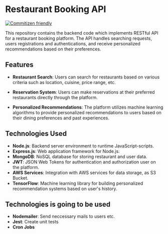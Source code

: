 # Restaurant Booking API

[![Commitizen friendly](https://img.shields.io/badge/commitizen-friendly-brightgreen.svg)](http://commitizen.github.io/cz-cli/)

This repository contains the backend code which implements RESTful API for a restaurant booking platform.
The API handles searching requests, users registrations and authentications, and receive personalized recommendations based on their preferences.

## Features

- **Restaurant Search**: Users can search for restaurants based on various criteria such as location, cuisine, price range, etc.

- **Reservation System**: Users can make reservations at their preferred restaurants directly through the platform.

- **Personalized Recommendations**: The platform utilizes machine learning algorithms to provide personalized recommendations to users based on their dining preferences and past experiences.

## Technologies Used

- **Node.js**: Backend server environment to runtime JavaScript-scripts.
- **Express.js**: Web application framework for Node.js.
- **MongoDB**: NoSQL database for storing restaurant and user data.
- **JWT**: JSON Web Tokens for authentication and authorization user on the platform.
- **AWS Services**: Integration with AWS services for data storage, as S3 Bucket.
- **TensorFlow**: Machine learning library for building personalized recommendation systems based on user's history.


## Technologies is going to be used
- **Nodemailer**: Send neccessary mails to users etc.
- **Jest**: Create unit tests
- **Cron Jobs**
